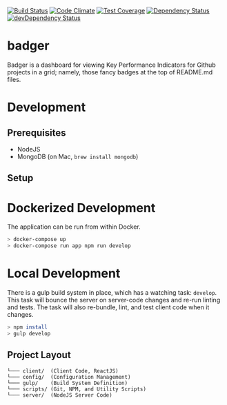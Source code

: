 [![Build Status](https://travis-ci.org/atsid/badger.svg?branch=master)](https://travis-ci.org/atsid/badger)
[![Code Climate](https://codeclimate.com/github/atsid/badger/badges/gpa.svg)](https://codeclimate.com/github/atsid/badger)
[![Test Coverage](https://codeclimate.com/github/atsid/badger/badges/coverage.svg)](https://codeclimate.com/github/atsid/badger/coverage)
[![Dependency Status](https://david-dm.org/atsid/badger.svg)](https://david-dm.org/atsid/badger)
[![devDependency Status](https://david-dm.org/atsid/badger/dev-status.svg)](https://david-dm.org/atsid/badger#info=devDependencies)

# badger

Badger is a dashboard for viewing Key Performance Indicators for Github projects in a grid; namely, those fancy badges at the top of README.md files.

# Development

## Prerequisites
* NodeJS
* MongoDB (on Mac, `brew install mongodb`)

## Setup

# Dockerized Development
The application can be run from within Docker.
```bash
> docker-compose up
> docker-compose run app npm run develop
```

# Local Development
There is a gulp build system in place, which has a watching task: `develop`. This task will bounce the server on server-code changes and re-run linting and tests. The task will also re-bundle, lint, and test client code when it changes.
```bash
> npm install 
> gulp develop
```

## Project Layout
    └─── client/  (Client Code, ReactJS)
    └─── config/  (Configuration Management)
    └─── gulp/    (Build System Definition) 
    └─── scripts/ (Git, NPM, and Utility Scripts)
    └─── server/  (NodeJS Server Code)
